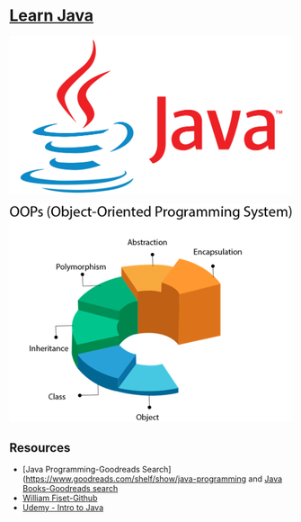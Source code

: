 # [Learn Java](https://docs.oracle.com/javase/tutorial/index.html)  


![alt text](https://github.com/SyedT1/Java/blob/main/img/1_iIXOmGDzrtTJmdwbn7cGMw%20(1).jpg)


![alt text](https://github.com/SyedT1/Java/blob/main/img/java-oops.jpg)  



## Resources
  + [Java Programming-Goodreads Search](https://www.goodreads.com/shelf/show/java-programming and [Java Books-Goodreads search](https://www.goodreads.com/shelf/show/java)
  + [William Fiset-Github](https://github.com/williamfiset/Algorithms)
  + [Udemy - Intro to Java](https://www.udemy.com/course/java-programming-basics/)
